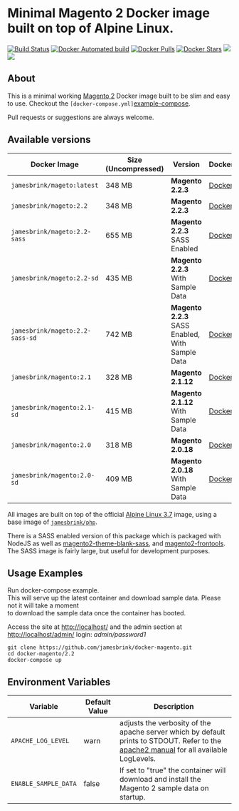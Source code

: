 # Minimal Magento 2 Docker image built on top of Alpine Linux.

[![Build Status](https://travis-ci.org/jamesbrink/docker-magento.svg?branch=master)](https://travis-ci.org/jamesbrink/docker-magento) [![Docker Automated build](https://img.shields.io/docker/automated/jamesbrink/magento.svg)](https://hub.docker.com/r/jamesbrink/magento/) [![Docker Pulls](https://img.shields.io/docker/pulls/jamesbrink/magento.svg)](https://hub.docker.com/r/jamesbrink/magento/) [![Docker Stars](https://img.shields.io/docker/stars/jamesbrink/magento.svg)](https://hub.docker.com/r/jamesbrink/magento/) [![](https://images.microbadger.com/badges/image/jamesbrink/magento.svg)](https://microbadger.com/images/jamesbrink/magento "Get your own image badge on microbadger.com") [![](https://images.microbadger.com/badges/version/jamesbrink/magento.svg)](https://microbadger.com/images/jamesbrink/magento "Get your own version badge on microbadger.com")

## About

This is a minimal working [Magento 2][magento 2] Docker image built to be slim and easy to use. Checkout the `[docker-compose.yml]`[example-compose].

Pull requests or suggestions are always welcome.


## Available versions

| Docker Image                             | Size (Uncompressed) | Version                                          | Dockerfile                                    |
| ---------------------------------------- | ------------------- | ------------------------------------------------ | --------------------------------------------- |
| `jamesbrink/mageto:latest`               | 348 MB              | **Magento 2.2.3**                                | [Dockerfile][latest/dockerfile]               |
| `jamesbrink/mageto:2.2`                  | 348 MB              | **Magento 2.2.3**                                | [Dockerfile][2.2/dockerfile]                  |
| `jamesbrink/mageto:2.2-sass`             | 655 MB              | **Magento 2.2.3** SASS Enabled                   | [Dockerfile][2.2-sass/dockerfile]             |
| `jamesbrink/mageto:2.2-sd`      | 435 MB              | **Magento 2.2.3** With Sample Data               | [Dockerfile][2.2-sd/dockerfile]      |
| `jamesbrink/mageto:2.2-sass-sd` | 742 MB              | **Magento 2.2.3** SASS Enabled, With Sample Data | [Dockerfile][2.2-sass-sd/dockerfile] |
| `jamesbrink/magento:2.1`                 | 328 MB              | **Magento 2.1.12**                               | [Dockerfile][2.1/dockerfile]                  |
| `jamesbrink/magento:2.1-sd`     | 415 MB              | **Magento 2.1.12** With Sample Data              | [Dockerfile][2.1-sd/dockerfile]      |
| `jamesbrink/magento:2.0`                 | 318 MB              | **Magento 2.0.18**                               | [Dockerfile][2.0/dockerfile]                  |
| `jamesbrink/magento:2.0-sd`     | 409 MB              | **Magento 2.0.18** With Sample Data              | [Dockerfile][2.0-sd/dockerfile]      |

All images are built on top of the official [Alpine Linux 3.7][alpine linux image] image, using a base image of [`jamesbrink/php`][jamesbrink/php].  

There is a SASS enabled version of this package which is packaged with NodeJS as well as [magento2-theme-blank-sass][snowdog-theme], and [magento2-frontools][snowdog-frontools]. The SASS image is fairly large, but useful for development purposes.


## Usage Examples

Run docker-compose example.  
This will serve up the latest container and download sample data. Please not it will take a moment  
to download the sample data once the container has booted.  

Access the site at <http://localhost/> and the admin section at <http://localhost/admin/> login: _admin/password1_   

```shell
git clone https://github.com/jamesbrink/docker-magento.git
cd docker-magento/2.2
docker-compose up
```

## Environment Variables


| Variable             | Default Value | Description                                                                                                                                               |
| -------------------- | ------------- | --------------------------------------------------------------------------------------------------------------------------------------------------------- |
| `APACHE_LOG_LEVEL`   | warn          | adjusts the verbosity of the apache server which by default prints to STDOUT. Refer to the [apache2 manual][apache2 manaual] for all available LogLevels. |
| `ENABLE_SAMPLE_DATA` | false         | If set to "true" the container will download and install the Magento 2 sample data on startup.                                                            |

[alpine linux image]: https://github.com/gliderlabs/docker-alpine
[latest/dockerfile]: https://github.com/jamesbrink/docker-magento/blob/master/latest/Dockerfile
[2.2/dockerfile]: https://github.com/jamesbrink/docker-magento/blob/master/2.2/Dockerfile
[2.2-sd/dockerfile]: https://github.com/jamesbrink/docker-magento/blob/master/2.2-sd/Dockerfile
[2.2-sass/dockerfile]: https://github.com/jamesbrink/docker-magento/blob/master/2.2-sass/Dockerfile
[2.2-sass-sd/dockerfile]: https://github.com/jamesbrink/docker-magento/blob/master/2.2-sass-sd/Dockerfile
[2.1/dockerfile]: https://github.com/jamesbrink/docker-magento/blob/master/2.1/Dockerfile
[2.1-sd/dockerfile]: https://github.com/jamesbrink/docker-magento/blob/master/2.1-sd/Dockerfile
[2.0/dockerfile]: https://github.com/jamesbrink/docker-magento/blob/master/2.0/Dockerfile
[2.0-sd/dockerfile]: https://github.com/jamesbrink/docker-magento/blob/master/2.0-sd/Dockerfile
[jamesbrink/php]: https://github.com/jamesbrink/docker-php
[example-compose]: https://github.com/jamesbrink/docker-magento/blob/master/2.2/docker-compose.yml
[snowdog-theme]: https://github.com/SnowdogApps/magento2-theme-blank-sass
[snowdog-frontools]: https://github.com/SnowdogApps/magento2-frontools
[magento 2]: https://github.com/magento/magento2
[jamesbrink/php]: https://github.com/jamesbrink/docker-magento
[apache2 manaual]: https://httpd.apache.org/docs/2.4/mod/core.html#loglevel
